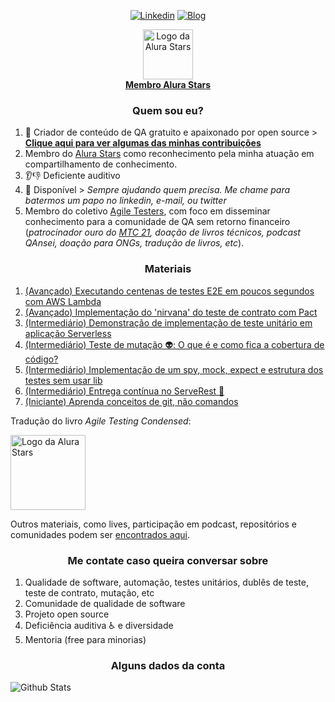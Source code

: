 <p align="center">
<a href="https://www.linkedin.com/in/paulo-goncalves"><img alt="Linkedin" src="https://img.shields.io/badge/-LinkedIn-blue?style=for-the-badge&logo=Linkedin&logoColor=white"></a>
<a href="https://dev.to/paulogoncalvesbh"><img alt="Blog" src="https://img.shields.io/badge/-DEV.to-000?style=for-the-badge&logo=dev.to&logoColor=white"></a>
</p>

<p align="center">
<a href="https://www.alura.com.br/stars">
 <img alt="Logo da Alura Stars" src="https://user-images.githubusercontent.com/29241659/130713060-544342dd-a33c-4ef8-800e-9d82cc3a1551.png" height="80">
 <br>
 <b>Membro Alura Stars</b>
 </a>
</p>

<h3 align="center">Quem sou eu?</h3>

1. 💉 Criador de conteúdo de QA gratuito e apaixonado por open source > **[Clique aqui para ver algumas das minhas contribuições](https://github.com/PauloGoncalvesBH/contribuicoes-na-comunidade)**
1. Membro do [Alura Stars](https://www.alura.com.br/stars) como reconhecimento pela minha atuação em compartilhamento de conhecimento.
1. 👂👎 Deficiente auditivo
1. 💬 Disponível > _Sempre ajudando quem precisa. Me chame para batermos um papo no linkedin, e-mail, ou twitter_
1. Membro do coletivo [Agile Testers](https://agiletesters.com.br/), com foco em disseminar conhecimento para a comunidade de QA sem retorno financeiro (_patrocinador ouro do [MTC 21](https://minastestingconference.com.br/), doação de livros técnicos, podcast QAnsei, doação para ONGs, tradução de livros, etc_).

<h3 align="center">Materiais</h3>

1. [(Avançado) Executando centenas de testes E2E em poucos segundos com AWS Lambda](https://github.com/PauloGoncalvesBH/running-playwright-on-aws-lambda)
1. [(Avançado) Implementação do 'nirvana' do teste de contrato com Pact](https://github.com/PauloGoncalvesBH/nirvana-teste-de-contrato)
1. [(Intermediário) Demonstração de implementação de teste unitário em aplicação Serverless](https://github.com/PauloGoncalvesBH/lambda-unit-test)
1. [(Intermediário) Teste de mutação 👽: O que é e como fica a cobertura de código?](https://github.com/PauloGoncalvesBH/teste-de-mutacao)
1. [(Intermediário) Implementação de um spy, mock, expect e estrutura dos testes sem usar lib](https://github.com/PauloGoncalvesBH/my-framework-test)
1. [(Intermediário) Entrega contínua no ServeRest 🚀](https://github.com/PauloGoncalvesBH/entrega-continua-no-serverest)
1. [(Iniciante) Aprenda conceitos de git, não comandos](https://github.com/PauloGoncalvesBH/treinamento-git)

Tradução do livro _Agile Testing Condensed_:

<a href="https://leanpub.com/agiletesting-condensed-brazilian-portuguese-edition"><img alt="Logo da Alura Stars" src="https://user-images.githubusercontent.com/29241659/130714351-32367c4d-aebc-4515-a38a-eee6e578b24f.png" height="120"></a>

Outros materiais, como lives, participação em podcast, repositórios e comunidades podem ser [encontrados aqui](https://github.com/PauloGoncalvesBH/contribuicoes-na-comunidade).

<h3 align="center">Me contate caso queira conversar sobre</h3>

1. Qualidade de software, automação, testes unitários, dublês de teste, teste de contrato, mutação, etc
1. Comunidade de qualidade de software
1. Projeto open source
1. Deficiência auditiva ♿ e diversidade
1. Mentoria (free para minorias)

<h3 align="center">Alguns dados da conta</h3>

![Github Stats](https://github-readme-stats.vercel.app/api?username=paulogoncalvesbh&include_all_commits=true&count_private=true&hide_border=true&hide_rank=true&show_icons=true&hide_title=true&theme=graywhite)
